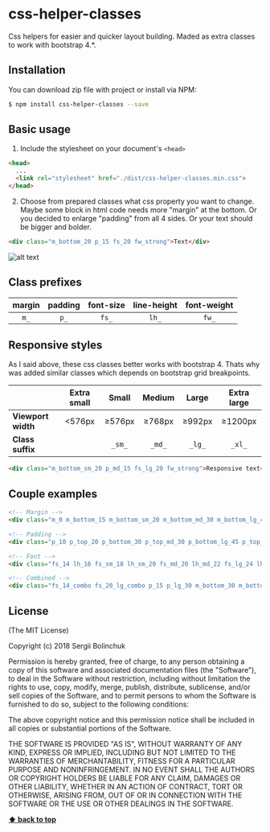 # css-helper-classes
Css helpers for easier and quicker layout building. Maded as extra classes to work with bootstrap 4.*. 

## Installation
You can download zip file with project or install via NPM:
```bash
$ npm install css-helper-classes --save
```
## Basic usage
1. Include the stylesheet on your document's `<head>`

```html
<head>
  ...
  <link rel="stylesheet" href="./dist/css-helper-classes.min.css">
</head>
```
2. Choose from prepared classes what css property you want to change. Maybe some block in html code needs more "margin" at the bottom. Or you decided to enlarge "padding" from all 4 sides. Or your text should be bigger and bolder. 
```html
<div class="m_bottom_20 p_15 fs_20 fw_strong">Text</div>
```
![alt text](https://web-citrus.com/img/ex1.png)
## Class prefixes
| margin | padding | font-size | line-height | font-weight |
| :---: | :---: | :---: | :---: | :---: |
| ```m_``` | ```p_``` | ```fs_``` | ```lh_``` | ```fw_``` |

## Responsive styles
As I said above, these css classes better works with bootstrap 4. Thats why was added similar classes which depends on bootstrap grid breakpoints.

|  | Extra small | Small | Medium | Large | Extra large |
| :--- | :---: | :---: | :---: | :---: | :---: |
| **Viewport width** | <576px | ≥576px | ≥768px | ≥992px | ≥1200px |
| **Class suffix** |  | ```_sm_``` | ```_md_``` | ```_lg_``` | ```_xl_``` |
```html
<div class="m_bottom_sm_20 p_md_15 fs_lg_20 fw_strong">Responsive text</div>
```
## Couple examples

```html
<!-- Margin -->
<div class="m_0 m_bottom_15 m_bottom_sm_20 m_bottom_md_30 m_bottom_lg_45 m_bottom_xl_60">Margin text</div>

<!-- Padding -->
<div class="p_10 p_top_20 p_bottom_30 p_top_md_30 p_bottom_lg_45 p_top_xl_90">Padding text</div>

<!-- Font -->
<div class="fs_14 lh_16 fs_sm_18 lh_sm_20 fs_md_20 lh_md_22 fs_lg_24 lh_lg_26">Font text</div>

<!-- Combined -->
<div class="fs_14_combo fs_20_lg_combo p_15 p_lg_30 m_bottom_30 m_bottom_lg_45 fw_light">Combined text</div>
```
## License

(The MIT License)

Copyright (c) 2018 Sergii Bolinchuk

Permission is hereby granted, free of charge, to any person obtaining a copy of this software and associated documentation files (the "Software"), to deal in the Software without restriction, including without limitation the rights to use, copy, modify, merge, publish, distribute, sublicense, and/or sell copies of the Software, and to permit persons to whom the Software is furnished to do so, subject to the following conditions:

The above copyright notice and this permission notice shall be included in all copies or substantial portions of the Software.

THE SOFTWARE IS PROVIDED "AS IS", WITHOUT WARRANTY OF ANY KIND, EXPRESS OR IMPLIED, INCLUDING BUT NOT LIMITED TO THE WARRANTIES OF MERCHANTABILITY, FITNESS FOR A PARTICULAR PURPOSE AND NONINFRINGEMENT. IN NO EVENT SHALL THE AUTHORS OR COPYRIGHT HOLDERS BE LIABLE FOR ANY CLAIM, DAMAGES OR OTHER LIABILITY, WHETHER IN AN ACTION OF CONTRACT, TORT OR OTHERWISE, ARISING FROM, OUT OF OR IN CONNECTION WITH THE SOFTWARE OR THE USE OR OTHER DEALINGS IN THE SOFTWARE.

**[⬆ back to top](#css-helper-classes)**